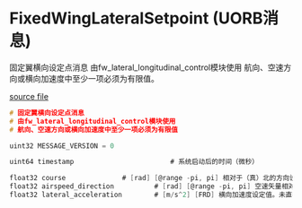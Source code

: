 # FixedWingLateralSetpoint (UORB消息)

固定翼横向设定点消息
由fw_lateral_longitudinal_control模块使用
航向、空速方向或横向加速度中至少一项必须为有限值。

[source file](https://github.com/PX4/PX4-Autopilot/blob/main/msg/versioned/FixedWingLateralSetpoint.msg)

```c
# 固定翼横向设定点消息
# 由fw_lateral_longitudinal_control模块使用
# 航向、空速方向或横向加速度中至少一项必须为有限值

uint32 MESSAGE_VERSION = 0

uint64 timestamp                        # 系统启动后的时间（微秒）

float32 course 				# [rad] [@range -pi, pi] 相对于（真）北的方向设定值（地面航向）。未直接控制时为NAN。
float32 airspeed_direction    		# [rad] [@range -pi, pi] 空速矢量相对于（真）北的水平角度设定值。无侧滑时等同于机体航向。未直接控制时为NAN，有限值时优先级高于航向设定。
float32 lateral_acceleration 		# [m/s^2] [FRD] 横向加速度设定值。未直接控制时为NAN，当航向或空速方向设定值为有限值时用作前馈。

```